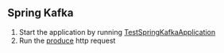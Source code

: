 ## Spring Kafka

1. Start the application by
   running [TestSpringKafkaApplication](src/test/java/com/att/training/ct/kafka/TestSpringKafkaApplication.java)
2. Run the [produce](http/produce.http) http request 
